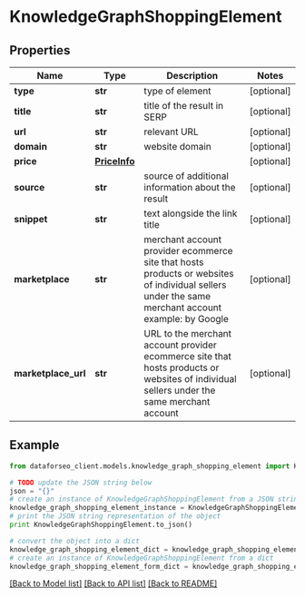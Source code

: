 # KnowledgeGraphShoppingElement


## Properties

Name | Type | Description | Notes
------------ | ------------- | ------------- | -------------
**type** | **str** | type of element | [optional] 
**title** | **str** | title of the result in SERP | [optional] 
**url** | **str** | relevant URL | [optional] 
**domain** | **str** | website domain | [optional] 
**price** | [**PriceInfo**](PriceInfo.md) |  | [optional] 
**source** | **str** | source of additional information about the result | [optional] 
**snippet** | **str** | text alongside the link title | [optional] 
**marketplace** | **str** | merchant account provider ecommerce site that hosts products or websites of individual sellers under the same merchant account example: by Google | [optional] 
**marketplace_url** | **str** | URL to the merchant account provider ecommerce site that hosts products or websites of individual sellers under the same merchant account | [optional] 

## Example

```python
from dataforseo_client.models.knowledge_graph_shopping_element import KnowledgeGraphShoppingElement

# TODO update the JSON string below
json = "{}"
# create an instance of KnowledgeGraphShoppingElement from a JSON string
knowledge_graph_shopping_element_instance = KnowledgeGraphShoppingElement.from_json(json)
# print the JSON string representation of the object
print KnowledgeGraphShoppingElement.to_json()

# convert the object into a dict
knowledge_graph_shopping_element_dict = knowledge_graph_shopping_element_instance.to_dict()
# create an instance of KnowledgeGraphShoppingElement from a dict
knowledge_graph_shopping_element_form_dict = knowledge_graph_shopping_element.from_dict(knowledge_graph_shopping_element_dict)
```
[[Back to Model list]](../README.md#documentation-for-models) [[Back to API list]](../README.md#documentation-for-api-endpoints) [[Back to README]](../README.md)



